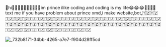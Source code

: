  👋hi👋🏻👋🏻👋🏻👋🏻👋🏻im prince ilike coding and coding is my life😂😂😂👋🏻👋🏻 text me if you have problem about prince xmd,i make website,bot,🇹🇿🇹🇿🇹🇿🇹🇿🇹🇿🇹🇿🇹🇿🇹🇿🇹🇿🇹🇿🇹🇿🇹🇿🇹🇿🇹🇿🇹🇿🇹🇿🇹🇿🇹🇿🇹🇿🇹🇿🇹🇿🇹🇿🇹🇿🇹🇿🇹🇿🇹🇿🇹🇿🇹🇿🇹🇿🇹🇿🇹🇿🇹🇿🇹🇿🇹🇿🇹🇿🇹🇿🇹🇿🇹🇿🇹🇿🇹🇿🇹🇿🇹🇿🇹🇿🇹🇿🇹🇿🇹🇿🇹🇿🇹🇿🇹🇿🇹🇿🇹🇿🇹🇿🇹🇿
<!---
PRINCETECH19/PRINCETECH19 is a ✨ special ✨ repository because its `README.md` (this file) appears on your GitHub profile.
You can click the Preview link to take a look at your changes.
--->
![_732b8171-34bb-4265-a7e7-f904d28ff5cd](https://github.com/user-attachments/assets/c0bb5ed4-1c28-4131-a088-32a154837d32)


